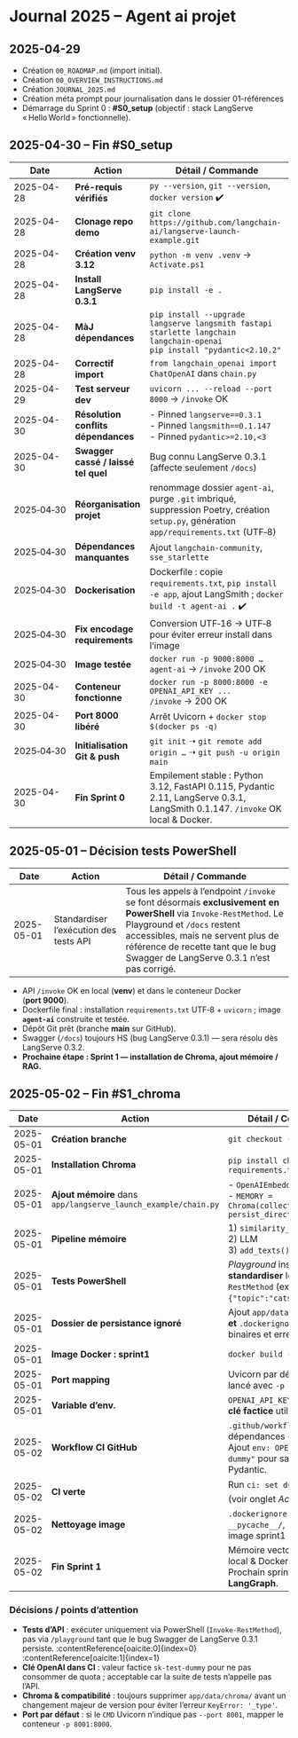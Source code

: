 # Journal 2025 – Agent ai projet
## 2025-04-29
- Création `00_ROADMAP.md` (import initial).
- Création `00_OVERVIEW_INSTRUCTIONS.md`
- Création `JOURNAL_2025.md`
- Création méta prompt pour journalisation dans le dossier 01-références
- Démarrage du Sprint 0 : **#S0_setup** (objectif : stack LangServe « Hello World » fonctionnelle).

## 2025-04-30 – Fin #S0_setup
| Date | Action | Détail / Commande |
|------|--------|------------------|
| 2025-04-28 |**Pré-requis vérifiés**|`py --version`, `git --version`, `docker version` ✔️|
| 2025-04-28 |**Clonage repo demo**|`git clone https://github.com/langchain-ai/langserve-launch-example.git`|
| 2025-04-28 |**Création venv 3.12**|`python -m venv .venv` → `Activate.ps1` |
| 2025-04-28 |**Install LangServe 0.3.1**|`pip install -e .`|
| 2025-04-28 |**MàJ dépendances**|`pip install --upgrade langserve langsmith fastapi starlette langchain langchain-openai`<br>`pip install "pydantic<2.10.2"`|
| 2025-04-28 |**Correctif import**|`from langchain_openai import ChatOpenAI` dans `chain.py`|
| 2025-04-29 |**Test serveur dev**|`uvicorn ... --reload --port 8000` → `/invoke` OK|
| 2025-04-30 |**Résolution conflits dépendances**| - Pinned `langserve==0.3.1`<br>- Pinned `langsmith==0.1.147`<br>- Pinned `pydantic>=2.10,<3`|
| 2025-04-30 |**Swagger cassé / laissé tel quel**|Bug connu LangServe 0.3.1 (affecte seulement `/docs`)|
| 2025‑04‑30 | **Réorganisation projet** | renommage dossier `agent-ai`, purge `.git` imbriqué, suppression Poetry, création `setup.py`, génération `app/requirements.txt` (UTF‑8) |
| 2025‑04‑30 | **Dépendances manquantes** | Ajout `langchain-community`, `sse_starlette` |
| 2025‑04‑30 | **Dockerisation** | Dockerfile : copie `requirements.txt`, `pip install -e app`, ajout LangSmith ; `docker build -t agent-ai .` ✔️ |
| 2025‑04‑30 | **Fix encodage requirements** | Conversion UTF‑16 → UTF‑8 pour éviter erreur install dans l’image |
| 2025‑04‑30 | **Image testée** | `docker run -p 9000:8000 … agent-ai` → `/invoke` 200 OK |
| 2025-04-30 |**Conteneur fonctionne**|`docker run -p 8000:8000 -e OPENAI_API_KEY ...`<br>`/invoke` → 200 OK|
| 2025-04-30 |**Port 8000 libéré**|Arrêt Uvicorn + `docker stop $(docker ps -q)`|
| 2025‑04‑30 | **Initialisation Git & push** | `git init` ➝ `git remote add origin …` ➝ `git push -u origin main` |
| 2025-04-30 |**Fin Sprint 0**|Empilement stable : Python 3.12, FastAPI 0.115, Pydantic 2.11, LangServe 0.3.1, LangSmith 0.1.147. `/invoke` OK local & Docker.|
## 2025-05-01 – Décision tests PowerShell
| Date        | Action                                    | Détail / Commande |
|-------------|-------------------------------------------|-------------------|
| 2025-05-01  | Standardiser l’exécution des tests API    | Tous les appels à l’endpoint `/invoke` se font désormais **exclusivement en PowerShell** via `Invoke-RestMethod`. Le Playground et `/docs` restent accessibles, mais ne servent plus de référence de recette tant que le bug Swagger de LangServe 0.3.1 n’est pas corrigé. |

- API `/invoke` OK en local (**venv**) et dans le conteneur Docker (**port 9000**).
- Dockerfile final : installation `requirements.txt` UTF‑8 + `uvicorn` ; image **`agent-ai`** construite et testée.
- Dépôt Git prêt (branche **main** sur GitHub).
- Swagger (`/docs`) toujours HS (bug LangServe 0.3.1) — sera résolu dès LangServe 0.3.2.
- **Prochaine étape : Sprint 1 — installation de Chroma, ajout mémoire / RAG.**

## 2025-05-02 – Fin #S1_chroma
| Date | Action | Détail / Commande / Décision |
|------|--------|-----------------------------|
| 2025-05-01 | **Création branche** | `git checkout -b feat/s1-chroma` |
| 2025-05-01 | **Installation Chroma** | `pip install chromadb` & ajout dans `requirements.txt` |
| 2025-05-01 | **Ajout mémoire** dans `app/langserve_launch_example/chain.py` | - `OpenAIEmbeddings()` <br>- `MEMORY = Chroma(collection_name="chat_memory", persist_directory="app/data/chroma")` |
| 2025-05-01 | **Pipeline mémoire** | 1) `similarity_search` ➜ contexte <br>2) LLM <br>3) `add_texts()` ➜ archivage |
| 2025-05-01 | **Tests PowerShell** | *Playground* instable, Swagger cassé → **standardiser** les appels via `Invoke-RestMethod` (ex. `{"input":{"topic":"cats"}}`). |
| 2025-05-01 | **Dossier de persistance ignoré** | Ajout `app/data/chroma/` dans `.gitignore` **et** `.dockerignore` pour éviter fichiers binaires et erreurs de version. |
| 2025-05-01 | **Image Docker : sprint1** | `docker build -t agent-ai:sprint1 .` |
| 2025-05-01 | **Port mapping** | Uvicorn par défaut 8000 → conteneur lancé avec `-p 8001:8000` |
| 2025-05-01 | **Variable d’env.** | `OPENAI_API_KEY` passée au conteneur ; **clé factice** utilisée dans CI. |
| 2025-05-02 | **Workflow CI GitHub** | `.github/workflows/ci.yml` → installe dépendances + `pytest -q`. <br>Ajout `env: OPENAI_API_KEY: "sk-test-dummy"` pour satisfaire la validation Pydantic. |
| 2025-05-02 | **CI verte** | Run `ci: set dummy OPENAI_API_KEY` ✔️ (voir onglet *Actions*). |
| 2025-05-02 | **Nettoyage image** | `.dockerignore` enrichi : `.venv/`, `__pycache__/`, `.git/`, `docs/`, `tests/`. Taille image sprint1 ≃ 1,5 Go ➜ 0,9 Go. |
| 2025-05-02 | **Fin Sprint 1** | Mémoire vectorielle opérationnelle en local & Docker, pipeline CI automatisé. Prochain sprint : **orchestration LangGraph**. |

### Décisions / points d’attention
- **Tests d’API** : exécuter uniquement via PowerShell (`Invoke-RestMethod`), pas via `/playground` tant que le bug Swagger de LangServe 0.3.1 persiste. :contentReference[oaicite:0]{index=0}&#8203;:contentReference[oaicite:1]{index=1}  
- **Clé OpenAI dans CI** : valeur factice `sk-test-dummy` pour ne pas consommer de quota ; acceptable car la suite de tests n’appelle pas l’API.  
- **Chroma & compatibilité** : toujours supprimer `app/data/chroma/` avant un changement majeur de version pour éviter l’erreur `KeyError: '_type'`.  
- **Port par défaut** : si le `CMD` Uvicorn n’indique pas `--port 8001`, mapper le conteneur `-p 8001:8000`.

